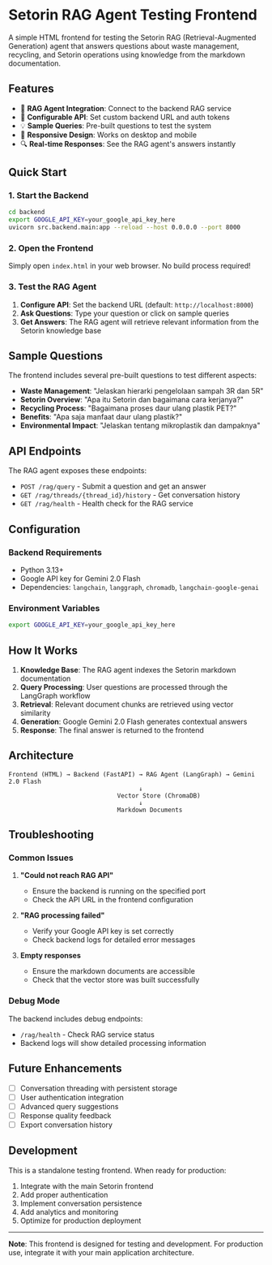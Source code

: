 # Setorin RAG Agent Testing Frontend

A simple HTML frontend for testing the Setorin RAG (Retrieval-Augmented Generation) agent that answers questions about waste management, recycling, and Setorin operations using knowledge from the markdown documentation.

## Features

- 🧠 **RAG Agent Integration**: Connect to the backend RAG service
- 🔧 **Configurable API**: Set custom backend URL and auth tokens
- 💡 **Sample Queries**: Pre-built questions to test the system
- 📱 **Responsive Design**: Works on desktop and mobile
- 🔍 **Real-time Responses**: See the RAG agent's answers instantly

## Quick Start

### 1. Start the Backend

```bash
cd backend
export GOOGLE_API_KEY=your_google_api_key_here
uvicorn src.backend.main:app --reload --host 0.0.0.0 --port 8000
```

### 2. Open the Frontend

Simply open `index.html` in your web browser. No build process required!

### 3. Test the RAG Agent

1. **Configure API**: Set the backend URL (default: `http://localhost:8000`)
2. **Ask Questions**: Type your question or click on sample queries
3. **Get Answers**: The RAG agent will retrieve relevant information from the Setorin knowledge base

## Sample Questions

The frontend includes several pre-built questions to test different aspects:

- **Waste Management**: "Jelaskan hierarki pengelolaan sampah 3R dan 5R"
- **Setorin Overview**: "Apa itu Setorin dan bagaimana cara kerjanya?"
- **Recycling Process**: "Bagaimana proses daur ulang plastik PET?"
- **Benefits**: "Apa saja manfaat daur ulang plastik?"
- **Environmental Impact**: "Jelaskan tentang mikroplastik dan dampaknya"

## API Endpoints

The RAG agent exposes these endpoints:

- `POST /rag/query` - Submit a question and get an answer
- `GET /rag/threads/{thread_id}/history` - Get conversation history
- `GET /rag/health` - Health check for the RAG service

## Configuration

### Backend Requirements

- Python 3.13+
- Google API key for Gemini 2.0 Flash
- Dependencies: `langchain`, `langgraph`, `chromadb`, `langchain-google-genai`

### Environment Variables

```bash
export GOOGLE_API_KEY=your_google_api_key_here
```

## How It Works

1. **Knowledge Base**: The RAG agent indexes the Setorin markdown documentation
2. **Query Processing**: User questions are processed through the LangGraph workflow
3. **Retrieval**: Relevant document chunks are retrieved using vector similarity
4. **Generation**: Google Gemini 2.0 Flash generates contextual answers
5. **Response**: The final answer is returned to the frontend

## Architecture

```
Frontend (HTML) → Backend (FastAPI) → RAG Agent (LangGraph) → Gemini 2.0 Flash
                                    ↓
                              Vector Store (ChromaDB)
                                    ↓
                              Markdown Documents
```

## Troubleshooting

### Common Issues

1. **"Could not reach RAG API"**
   - Ensure the backend is running on the specified port
   - Check the API URL in the frontend configuration

2. **"RAG processing failed"**
   - Verify your Google API key is set correctly
   - Check backend logs for detailed error messages

3. **Empty responses**
   - Ensure the markdown documents are accessible
   - Check that the vector store was built successfully

### Debug Mode

The backend includes debug endpoints:
- `/rag/health` - Check RAG service status
- Backend logs will show detailed processing information

## Future Enhancements

- [ ] Conversation threading with persistent storage
- [ ] User authentication integration
- [ ] Advanced query suggestions
- [ ] Response quality feedback
- [ ] Export conversation history

## Development

This is a standalone testing frontend. When ready for production:

1. Integrate with the main Setorin frontend
2. Add proper authentication
3. Implement conversation persistence
4. Add analytics and monitoring
5. Optimize for production deployment

---

**Note**: This frontend is designed for testing and development. For production use, integrate it with your main application architecture.
